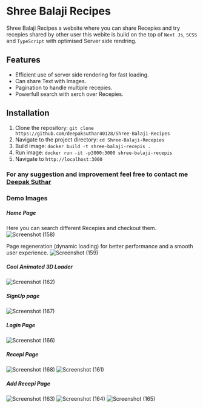 # Shree Balaji Recipes
Shree Balaji Recipes a website where you can share Recepies and try recepies shared by other user this webite
is build on the top of `Next Js`, `SCSS` and `TypeScript` with optimised Server side rendring.


## Features
 
- Efficient use of server side rendering for fast loading.
- Can share Text with Images.
- Pagination to handle multiple recepies.
- Powerfull search with serch over Recepies.


## Installation

1. Clone the repository: `git clone https://github.com/deepaksuthar40128/Shree-Balaji-Recipes`
2. Navigate to the project directory: `cd Shree-Balaji-Recepies`
3. Build image: `docker build -t shree-balaji-recepis .`
4. Run image: `docker run -it -p3000:3000 shree-balaji-recepis`
5. Navigate to `http://localhost:3000`

### For any suggestion and improvement feel free to contact me [Deepak Suthar](https://deepaksuthar.vercel.app)

### Demo Images

##### Home Page

Here you can search different Recepies and checkout them.
![Screenshot (158)](https://github.com/deepaksuthar40128/Shree-Balaji-Recipes/assets/92250394/9d1ff41e-ecce-4c6a-a478-ef37f34d5358)

Page regeneration (dynamic loading) for better performance and a smooth user experience.
![Screenshot (159)](https://github.com/deepaksuthar40128/Shree-Balaji-Recipes/assets/92250394/351f63a8-1570-46b1-9eb1-b8459eb7bc68)

##### Cool Animated 3D Loader
![Screenshot (162)](https://github.com/deepaksuthar40128/Shree-Balaji-Recipes/assets/92250394/4d289a74-16cd-45dd-9880-affe7e8c301a)

##### SignUp page
![Screenshot (167)](https://github.com/deepaksuthar40128/Shree-Balaji-Recipes/assets/92250394/db495049-defe-465f-a394-0908209901ee)

##### Login Page
![Screenshot (166)](https://github.com/deepaksuthar40128/Shree-Balaji-Recipes/assets/92250394/da106f21-da0c-4de7-826b-2d164887643c)

##### Recepi Page
![Screenshot (168)](https://github.com/deepaksuthar40128/Shree-Balaji-Recipes/assets/92250394/9718a21b-93c1-47c2-a62a-54c8abf8e682)
![Screenshot (161)](https://github.com/deepaksuthar40128/Shree-Balaji-Recipes/assets/92250394/5aefcb57-e52a-408d-b663-36a4e3071ff2) 

##### Add Recepi Page
![Screenshot (163)](https://github.com/deepaksuthar40128/Shree-Balaji-Recipes/assets/92250394/90f0ff32-cb88-4fe1-98be-d65f8f1378ae)
![Screenshot (164)](https://github.com/deepaksuthar40128/Shree-Balaji-Recipes/assets/92250394/025dde89-9d9b-4580-9e54-1cc468e61922)
![Screenshot (165)](https://github.com/deepaksuthar40128/Shree-Balaji-Recipes/assets/92250394/f6612ac6-157a-42c4-8828-c0fe623c2a19)








